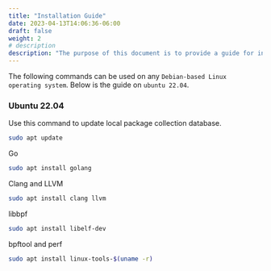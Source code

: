 ```yaml
---
title: "Installation Guide"
date: 2023-04-13T14:06:36-06:00
draft: false
weight: 2
# description
description: "The purpose of this document is to provide a guide for installing the necessary software to develop eBPF programs on Ubuntu."
---
```


The following commands can be used on any `Debian-based Linux operating system`. Below is the guide on `ubuntu 22.04`.

### Ubuntu 22.04

Use this command to update local package collection database.

```bash
sudo apt update
```

Go

```bash
sudo apt install golang
```

Clang and LLVM

```bash
sudo apt install clang llvm
```

libbpf

```bash
sudo apt install libelf-dev
```

bpftool and perf

```bash
sudo apt install linux-tools-$(uname -r)
```
